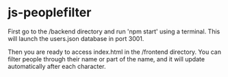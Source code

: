 # js-peoplefilter

First go to the /backend directory and run 'npm start' using a terminal.
This will launch the users.json database in port 3001.

Then you are ready to access index.html in the /frontend directory.
You can filter people through their name or part of the name, and it will update automatically after each character.
